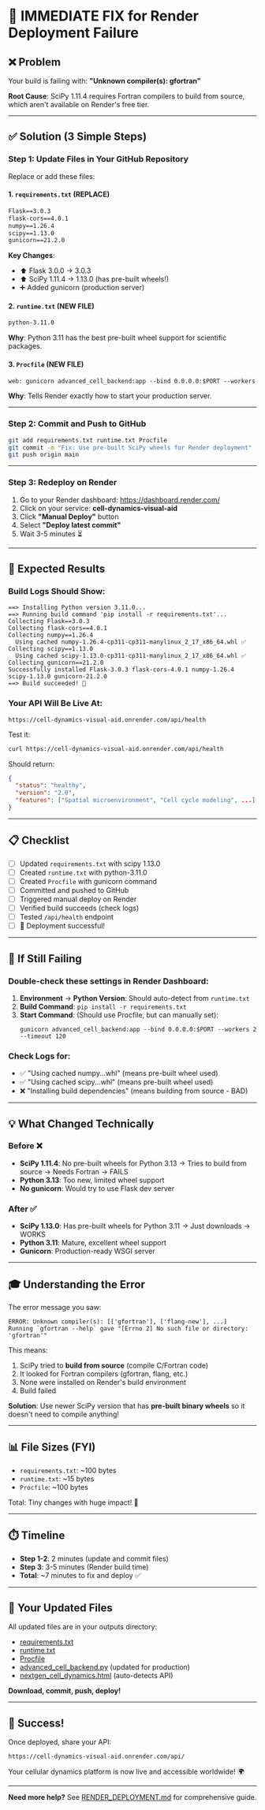 # 🔧 IMMEDIATE FIX for Render Deployment Failure

## ❌ Problem
Your build is failing with: **"Unknown compiler(s): gfortran"**

**Root Cause**: SciPy 1.11.4 requires Fortran compilers to build from source, which aren't available on Render's free tier.

---

## ✅ Solution (3 Simple Steps)

### **Step 1: Update Files in Your GitHub Repository**

Replace or add these files:

#### **1. `requirements.txt`** (REPLACE)
```txt
Flask==3.0.3
flask-cors==4.0.1
numpy==1.26.4
scipy==1.13.0
gunicorn==21.2.0
```

**Key Changes**:
- ⬆️ Flask 3.0.0 → 3.0.3
- ⬆️ SciPy 1.11.4 → 1.13.0 (has pre-built wheels!)
- ➕ Added gunicorn (production server)

#### **2. `runtime.txt`** (NEW FILE)
```txt
python-3.11.0
```

**Why**: Python 3.11 has the best pre-built wheel support for scientific packages.

#### **3. `Procfile`** (NEW FILE)
```txt
web: gunicorn advanced_cell_backend:app --bind 0.0.0.0:$PORT --workers 2 --timeout 120
```

**Why**: Tells Render exactly how to start your production server.

---

### **Step 2: Commit and Push to GitHub**

```bash
git add requirements.txt runtime.txt Procfile
git commit -m "Fix: Use pre-built SciPy wheels for Render deployment"
git push origin main
```

---

### **Step 3: Redeploy on Render**

1. Go to your Render dashboard: https://dashboard.render.com/
2. Click on your service: **cell-dynamics-visual-aid**
3. Click **"Manual Deploy"** button
4. Select **"Deploy latest commit"**
5. Wait 3-5 minutes ⏳

---

## 🎯 Expected Results

### **Build Logs Should Show**:
```
==> Installing Python version 3.11.0...
==> Running build command 'pip install -r requirements.txt'...
Collecting Flask==3.0.3
Collecting flask-cors==4.0.1
Collecting numpy==1.26.4
  Using cached numpy-1.26.4-cp311-cp311-manylinux_2_17_x86_64.whl ✅
Collecting scipy==1.13.0
  Using cached scipy-1.13.0-cp311-cp311-manylinux_2_17_x86_64.whl ✅
Collecting gunicorn==21.2.0
Successfully installed Flask-3.0.3 flask-cors-4.0.1 numpy-1.26.4 scipy-1.13.0 gunicorn-21.2.0
==> Build succeeded! 🎉
```

### **Your API Will Be Live At**:
```
https://cell-dynamics-visual-aid.onrender.com/api/health
```

Test it:
```bash
curl https://cell-dynamics-visual-aid.onrender.com/api/health
```

Should return:
```json
{
  "status": "healthy",
  "version": "2.0",
  "features": ["Spatial microenvironment", "Cell cycle modeling", ...]
}
```

---

## 📋 Checklist

- [ ] Updated `requirements.txt` with scipy 1.13.0
- [ ] Created `runtime.txt` with python-3.11.0
- [ ] Created `Procfile` with gunicorn command
- [ ] Committed and pushed to GitHub
- [ ] Triggered manual deploy on Render
- [ ] Verified build succeeds (check logs)
- [ ] Tested `/api/health` endpoint
- [ ] 🎉 Deployment successful!

---

## 🚨 If Still Failing

### **Double-check these settings in Render Dashboard:**

1. **Environment** → **Python Version**: Should auto-detect from `runtime.txt`
2. **Build Command**: `pip install -r requirements.txt`
3. **Start Command**: (Should use Procfile, but can manually set):
   ```
   gunicorn advanced_cell_backend:app --bind 0.0.0.0:$PORT --workers 2 --timeout 120
   ```

### **Check Logs for**:
- ✅ "Using cached numpy...whl" (means pre-built wheel used)
- ✅ "Using cached scipy...whl" (means pre-built wheel used)
- ❌ "Installing build dependencies" (means building from source - BAD)

---

## 💡 What Changed Technically

### **Before** ❌
- **SciPy 1.11.4**: No pre-built wheels for Python 3.13 → Tries to build from source → Needs Fortran → FAILS
- **Python 3.13**: Too new, limited wheel support
- **No gunicorn**: Would try to use Flask dev server

### **After** ✅
- **SciPy 1.13.0**: Has pre-built wheels for Python 3.11 → Just downloads → WORKS
- **Python 3.11**: Mature, excellent wheel support
- **Gunicorn**: Production-ready WSGI server

---

## 🎓 Understanding the Error

The error message you saw:
```
ERROR: Unknown compiler(s): [['gfortran'], ['flang-new'], ...]
Running `gfortran --help` gave "[Errno 2] No such file or directory: 'gfortran'"
```

This means:
1. SciPy tried to **build from source** (compile C/Fortran code)
2. It looked for Fortran compilers (gfortran, flang, etc.)
3. None were installed on Render's build environment
4. Build failed

**Solution**: Use newer SciPy version that has **pre-built binary wheels** so it doesn't need to compile anything!

---

## 📊 File Sizes (FYI)

- `requirements.txt`: ~100 bytes
- `runtime.txt`: ~15 bytes
- `Procfile`: ~100 bytes

Total: Tiny changes with huge impact! 🚀

---

## ⏱️ Timeline

- **Step 1-2**: 2 minutes (update and commit files)
- **Step 3**: 3-5 minutes (Render build time)
- **Total**: ~7 minutes to fix and deploy ✅

---

## 🔗 Your Updated Files

All updated files are in your outputs directory:
- [requirements.txt](computer:///mnt/user-data/outputs/requirements.txt)
- [runtime.txt](computer:///mnt/user-data/outputs/runtime.txt)
- [Procfile](computer:///mnt/user-data/outputs/Procfile)
- [advanced_cell_backend.py](computer:///mnt/user-data/outputs/advanced_cell_backend.py) (updated for production)
- [nextgen_cell_dynamics.html](computer:///mnt/user-data/outputs/nextgen_cell_dynamics.html) (auto-detects API)

**Download, commit, push, deploy!**

---

## 🎉 Success!

Once deployed, share your API:
```
https://cell-dynamics-visual-aid.onrender.com/api/
```

Your cellular dynamics platform is now live and accessible worldwide! 🌍

---

**Need more help?** See [RENDER_DEPLOYMENT.md](computer:///mnt/user-data/outputs/RENDER_DEPLOYMENT.md) for comprehensive guide.
